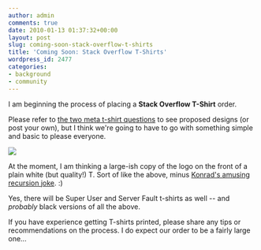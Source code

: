 ```yaml
---
author: admin
comments: true
date: 2010-01-13 01:37:32+00:00
layout: post
slug: coming-soon-stack-overflow-t-shirts
title: 'Coming Soon: Stack Overflow T-Shirts'
wordpress_id: 2477
categories:
- background
- community
---
```



I am beginning the process of placing a **Stack Overflow T-Shirt** order.



Please refer to [the two meta t-shirt questions](http://meta.stackoverflow.com/questions/tagged/t-shirt) to see proposed designs (or post your own), but I think we're going to have to go with something simple and basic to please everyone.



[![](http://blog.stackoverflow.com/wp-content/uploads/stackoverflow-recursive-t-shirt1.png)](http://meta.stackoverflow.com/questions/18382/help-design-our-stack-overflow-t-shirts/18398#18398)



At the moment, I am thinking a large-ish copy of the logo on the front of a plain white (but quality!) T. Sort of like the above, minus [Konrad's amusing recursion joke](http://meta.stackoverflow.com/questions/18382/help-design-our-stack-overflow-t-shirts/18398#18398). :)



Yes, there will be Super User and Server Fault t-shirts as well -- and _probably_ black versions of all the above.



If you have experience getting T-shirts printed, please share any tips or recommendations on the process. I do expect our order to be a fairly large one...

